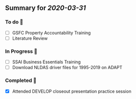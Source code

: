 ## Summary for *2020-03-31* 
### To do :green_book: 
- [ ] GSFC Property Accountability Training
- [ ] Literature Review 
### In Progress :ledger: 
- [ ] SSAI Business Essentials Training
- [ ] Download NLDAS driver files for 1995-2019 on ADAPT 
### Completed :closed_book: 
- [x] Attended DEVELOP closeout presentation practice session
